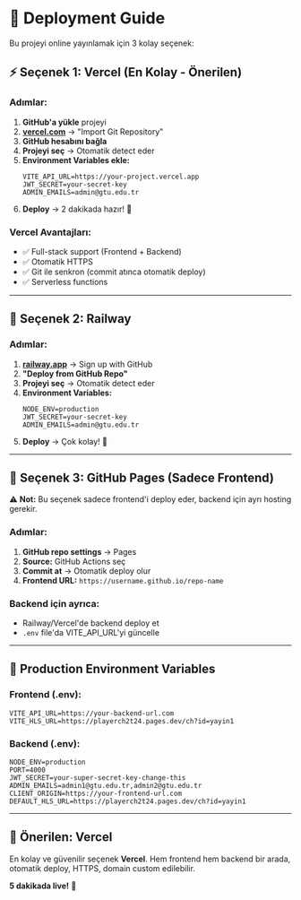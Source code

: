# 🚀 Deployment Guide

Bu projeyi online yayınlamak için 3 kolay seçenek:

## ⚡ Seçenek 1: Vercel (En Kolay - Önerilen)

### Adımlar:
1. **GitHub'a yükle** projeyi
2. **[vercel.com](https://vercel.com)** → "Import Git Repository"
3. **GitHub hesabını bağla**
4. **Projeyi seç** → Otomatik detect eder
5. **Environment Variables ekle:**
   ```
   VITE_API_URL=https://your-project.vercel.app
   JWT_SECRET=your-secret-key
   ADMIN_EMAILS=admin@gtu.edu.tr
   ```
6. **Deploy** → 2 dakikada hazır! 🎉

### Vercel Avantajları:
- ✅ Full-stack support (Frontend + Backend)
- ✅ Otomatik HTTPS
- ✅ Git ile senkron (commit atınca otomatik deploy)
- ✅ Serverless functions

---

## 🚆 Seçenek 2: Railway

### Adımlar:
1. **[railway.app](https://railway.app)** → Sign up with GitHub
2. **"Deploy from GitHub Repo"**
3. **Projeyi seç** → Otomatik detect eder
4. **Environment Variables:**
   ```
   NODE_ENV=production
   JWT_SECRET=your-secret-key
   ADMIN_EMAILS=admin@gtu.edu.tr
   ```
5. **Deploy** → Çok kolay! 🚀

---

## 📄 Seçenek 3: GitHub Pages (Sadece Frontend)

⚠️ **Not:** Bu seçenek sadece frontend'i deploy eder, backend için ayrı hosting gerekir.

### Adımlar:
1. **GitHub repo settings** → Pages
2. **Source:** GitHub Actions seç
3. **Commit at** → Otomatik deploy olur
4. **Frontend URL:** `https://username.github.io/repo-name`

### Backend için ayrıca:
- Railway/Vercel'de backend deploy et
- `.env` file'da VITE_API_URL'yi güncelle

---

## 🔧 Production Environment Variables

### Frontend (.env):
```
VITE_API_URL=https://your-backend-url.com
VITE_HLS_URL=https://playerch2t24.pages.dev/ch?id=yayin1
```

### Backend (.env):
```
NODE_ENV=production
PORT=4000
JWT_SECRET=your-super-secret-key-change-this
ADMIN_EMAILS=admin1@gtu.edu.tr,admin2@gtu.edu.tr
CLIENT_ORIGIN=https://your-frontend-url.com
DEFAULT_HLS_URL=https://playerch2t24.pages.dev/ch?id=yayin1
```

---

## 🎯 Önerilen: Vercel

En kolay ve güvenilir seçenek **Vercel**. Hem frontend hem backend bir arada, otomatik deploy, HTTPS, domain custom edilebilir.

**5 dakikada live!** 🚀